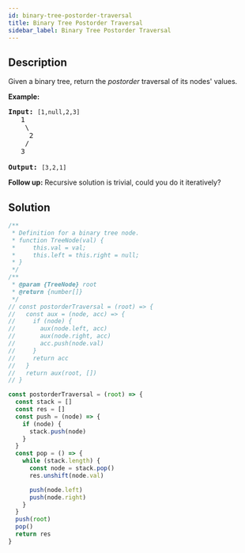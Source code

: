 ```yaml
---
id: binary-tree-postorder-traversal
title: Binary Tree Postorder Traversal
sidebar_label: Binary Tree Postorder Traversal
---
```

## Description
<div class="description">
<p>Given a binary tree, return the <em>postorder</em> traversal of its nodes&#39; values.</p>

<p><strong>Example:</strong></p>

<pre>
<strong>Input:</strong>&nbsp;<code>[1,null,2,3]</code>
   1
    \
     2
    /
   3

<strong>Output:</strong>&nbsp;<code>[3,2,1]</code>
</pre>

<p><strong>Follow up:</strong> Recursive solution is trivial, could you do it iteratively?</p>

</div>

## Solution
```javascript
/**
 * Definition for a binary tree node.
 * function TreeNode(val) {
 *     this.val = val;
 *     this.left = this.right = null;
 * }
 */
/**
 * @param {TreeNode} root
 * @return {number[]}
 */
// const postorderTraversal = (root) => {
//   const aux = (node, acc) => {
//     if (node) {
//       aux(node.left, acc)
//       aux(node.right, acc)
//       acc.push(node.val)
//     }
//     return acc
//   }
//   return aux(root, [])
// }

const postorderTraversal = (root) => {
  const stack = []
  const res = []
  const push = (node) => {
    if (node) {
      stack.push(node)
    }
  }
  const pop = () => {
    while (stack.length) {
      const node = stack.pop()
      res.unshift(node.val)

      push(node.left)
      push(node.right)
    }
  }
  push(root)
  pop()
  return res
}

```